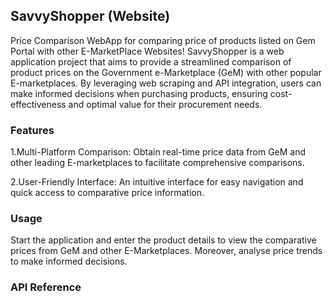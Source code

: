 
## SavvyShopper (Website)

Price Comparison WebApp for comparing price of products listed on Gem Portal with other E-MarketPlace Websites!
SavvyShopper is a web application project that aims to provide a streamlined comparison of product prices on the Government e-Marketplace (GeM) with other popular E-marketplaces. By leveraging web scraping and API integration, users can make informed decisions when purchasing products, ensuring cost-effectiveness and optimal value for their procurement needs.
### Features

1.Multi-Platform Comparison: Obtain real-time price data from GeM and other leading E-marketplaces to facilitate comprehensive comparisons.

2.User-Friendly Interface: An intuitive interface for easy navigation and quick access to comparative price information.

### Usage

Start the application and enter the product details to view the comparative prices from GeM and other E-Marketplaces. Moreover, analyse price trends to make informed decisions.

### API Reference

